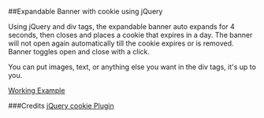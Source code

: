 ##Expandable Banner with cookie using jQuery

Using jQuery and div tags, the expandable banner auto expands for 4 seconds, then closes and places a cookie that expires in a day. 
The banner will not open again automatically till the cookie expires or is removed. Banner toggles open and close with a click.

You can put images, text, or anything else you want in the div tags, it's up to you.

[Working Example](http://deadfacestudios.com/exas/slider/slider.html)

###Credits
[jQuery cookie Plugin](https://github.com/carhartl/jquery-cookie)
